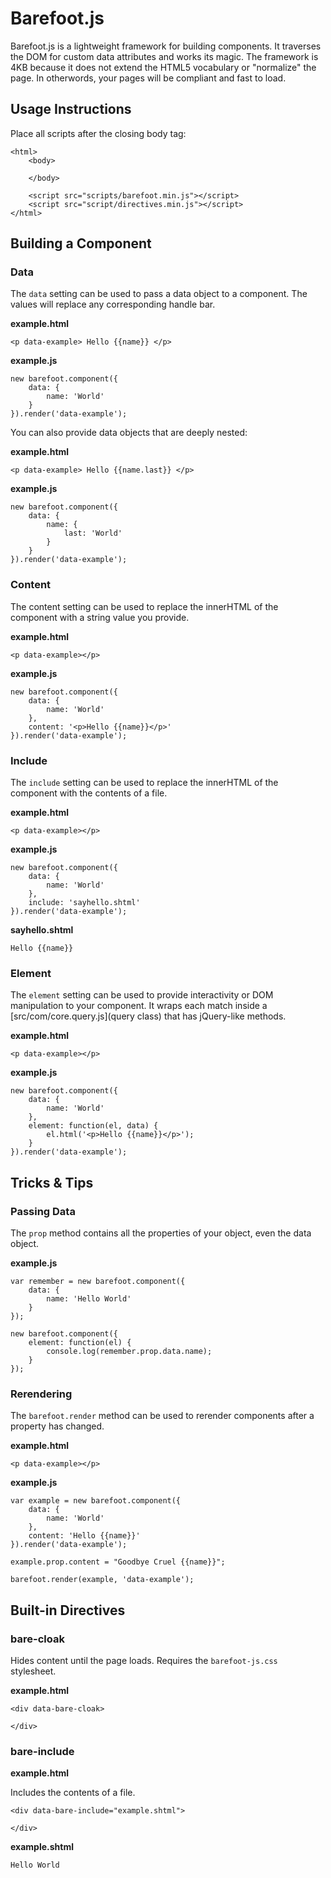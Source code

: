 # Barefoot.js

Barefoot.js is a lightweight framework for building components. It traverses the DOM for custom data attributes and works its magic. The framework is 4KB because it does not extend the HTML5 vocabulary or "normalize" the page. In otherwords, your pages will be compliant and fast to load.

## Usage Instructions

Place all scripts after the closing body tag:

    <html>
        <body>
    
        </body>
    
        <script src="scripts/barefoot.min.js"></script>
        <script src="script/directives.min.js"></script>
    </html>

## Building a Component

### Data

The `data` setting can be used to pass a data object to a component. The values will replace any corresponding handle bar.

**example.html**

    <p data-example> Hello {{name}} </p>

**example.js**

    new barefoot.component({
        data: {
            name: 'World'
        }
    }).render('data-example');

You can also provide data objects that are deeply nested:

**example.html**

    <p data-example> Hello {{name.last}} </p>

**example.js**

    new barefoot.component({
        data: {
            name: {
                last: 'World'
            }
        }
    }).render('data-example');
    
### Content

The content setting can be used to replace the innerHTML of the component with a string value you provide. 

**example.html**

    <p data-example></p>
    
**example.js**

    new barefoot.component({
        data: {
            name: 'World'
        },
        content: '<p>Hello {{name}}</p>'
    }).render('data-example');
    
### Include

The `include` setting can be used to replace the innerHTML of the component with the contents of a file. 

**example.html**

    <p data-example></p>
    
**example.js**

    new barefoot.component({
        data: {
            name: 'World'
        },
        include: 'sayhello.shtml'
    }).render('data-example');    

**sayhello.shtml**
    
    Hello {{name}}
    
### Element

The `element` setting can be used to provide interactivity or DOM manipulation to your component. It wraps each match inside a [src/com/core.query.js](query class) that has jQuery-like methods.

**example.html**

    <p data-example></p>
    
**example.js**

    new barefoot.component({
        data: {
            name: 'World'
        },
        element: function(el, data) {
            el.html('<p>Hello {{name}}</p>');
        }
    }).render('data-example');    

## Tricks & Tips

### Passing Data

The `prop` method contains all the properties of your object, even the data object.

**example.js**

    var remember = new barefoot.component({
    	data: {
    		name: 'Hello World'
    	}
    });

    new barefoot.component({
    	element: function(el) {
    		console.log(remember.prop.data.name);
    	}
    });

### Rerendering

The `barefoot.render` method can be used to rerender components after a property has changed.

**example.html**

    <p data-example></p>

**example.js**

    var example = new barefoot.component({
    	data: {
    		name: 'World'
    	},
    	content: 'Hello {{name}}'
    }).render('data-example');
    
    example.prop.content = "Goodbye Cruel {{name}}";
    
    barefoot.render(example, 'data-example');

## Built-in Directives

### bare-cloak

Hides content until the page loads. Requires the `barefoot-js.css` stylesheet.

**example.html**

    <div data-bare-cloak>

    </div>

### bare-include

**example.html**

Includes the contents of a file.

    <div data-bare-include="example.shtml">

    </div>

**example.shtml**

    Hello World


